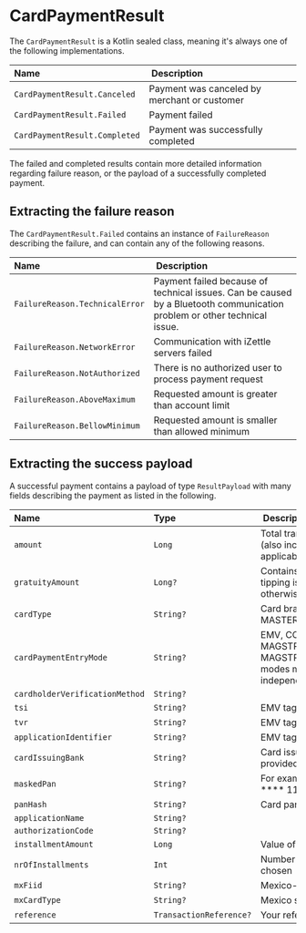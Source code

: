 # CardPaymentResult
The `CardPaymentResult` is a Kotlin sealed class, meaning it's always one of the following implementations.

| Name | Description |
|:---|:---|
| `CardPaymentResult.Canceled` | Payment was canceled by merchant or customer |
| `CardPaymentResult.Failed`  | Payment failed |
| `CardPaymentResult.Completed` | Payment was successfully completed |

The failed and completed results contain more detailed information regarding failure reason, or the payload of a successfully completed payment.

## Extracting the failure reason
The `CardPaymentResult.Failed` contains an instance of `FailureReason` describing the failure, and can contain any of the following reasons.

| Name | Description |
|:---|:---|
| `FailureReason.TechnicalError` | Payment failed because of technical issues. Can be caused by a Bluetooth communication problem or other technical issue. |
| `FailureReason.NetworkError` | Communication with iZettle servers failed |
| `FailureReason.NotAuthorized` | There is no authorized user to process payment request |
| `FailureReason.AboveMaximum` | Requested amount is greater than account limit |
| `FailureReason.BellowMinimum` | Requested amount is smaller than allowed minimum |


## Extracting the success payload
A successful payment contains a payload of type `ResultPayload` with many fields describing the payment as listed in the following.

| Name | Type | Description |
|:---|:---|:---|
| `amount` | `Long` | Total transaction amount (also includes tip amount if applicable) |
| `gratuityAmount` | `Long?` | Contains total tip amount if tipping is performed, `null` otherwise |
| `cardType` | `String?` | Card brand: VISA, MASTERCARD and so on. |
| `cardPaymentEntryMode` | `String?` | EMV, CONTACTLESS_EMV, MAGSTRIPE_CONTACTLESS, MAGSTRIPE etc. More entry modes might be added independent of SDK version |
| `cardholderVerificationMethod` | `String?` |  |
| `tsi` | `String?` | EMV tags |
| `tvr` | `String?` | EMV tags |
| `applicationIdentifier` | `String?` | EMV tags (aid) |
| `cardIssuingBank` | `String?` | Card issuing bank if provided |
| `maskedPan` | `String?` | For example "**** **** **** 1111" |
| `panHash` | `String?` | Card pan hash |
| `applicationName` | `String?` ||
| `authorizationCode`| `String?` ||
| `installmentAmount` | `Long` | Value of each installment |
| `nrOfInstallments` | `Int` | Number of installment chosen |
| `mxFiid` | `String?` | Mexico-specific data |
| `mxCardType` | `String?` | Mexico specific data |
| `reference` | `TransactionReference?` | Your reference object |
